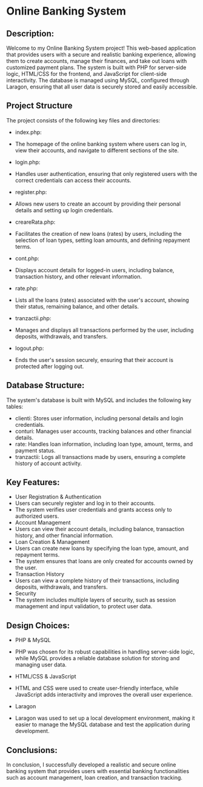 # Online Banking System

## Description:
Welcome to my Online Banking System project! This web-based application that provides users with a secure and realistic banking experience, allowing them to create accounts, manage their finances, and take out loans with customized payment plans. The system is built with PHP for server-side logic, HTML/CSS for the frontend, and JavaScript for client-side interactivity. The database is managed using MySQL, configured through Laragon, ensuring that all user data is securely stored and easily accessible.

## Project Structure
The project consists of the following key files and directories:

- index.php:
- The homepage of the online banking system where users can log in, view their accounts, and navigate to different sections of the site.

- login.php:
- Handles user authentication, ensuring that only registered users with the correct credentials can access their accounts.

- register.php:
- Allows new users to create an account by providing their personal details and setting up login credentials.

- creareRata.php:
- Facilitates the creation of new loans (rates) by users, including the selection of loan types, setting loan amounts, and defining repayment terms.

- cont.php:
- Displays account details for logged-in users, including balance, transaction history, and other relevant information.

- rate.php:
- Lists all the loans (rates) associated with the user's account, showing their status, remaining balance, and other details.

- tranzactii.php:
- Manages and displays all transactions performed by the user, including deposits, withdrawals, and transfers.

- logout.php:
- Ends the user's session securely, ensuring that their account is protected after logging out.

## Database Structure:
The system's database is built with MySQL and includes the following key tables:

- clienti: Stores user information, including personal details and login credentials.
- conturi: Manages user accounts, tracking balances and other financial details.
- rate: Handles loan information, including loan type, amount, terms, and payment status.
- tranzactii: Logs all transactions made by users, ensuring a complete history of account activity.
  
## Key Features:
- User Registration & Authentication
- Users can securely register and log in to their accounts.
- The system verifies user credentials and grants access only to authorized users.
- Account Management
- Users can view their account details, including balance, transaction history, and other financial information.
- Loan Creation & Management
- Users can create new loans by specifying the loan type, amount, and repayment terms.
- The system ensures that loans are only created for accounts owned by the user.
- Transaction History
- Users can view a complete history of their transactions, including deposits, withdrawals, and transfers.
- Security
- The system includes multiple layers of security, such as session management and input validation, to protect user data.

## Design Choices:
- PHP & MySQL
- PHP was chosen for its robust capabilities in handling server-side logic, while MySQL provides a reliable database solution for storing and managing user data. 

- HTML/CSS & JavaScript
- HTML and CSS were used to create user-friendly interface, while JavaScript adds interactivity and improves the overall user experience.

- Laragon
- Laragon was used to set up a local development environment, making it easier to manage the MySQL database and test the application during development.

## Conclusions:
In conclusion, I successfully developed a realistic and secure online banking system that provides users with essential banking functionalities such as account management, loan creation, and transaction tracking.
